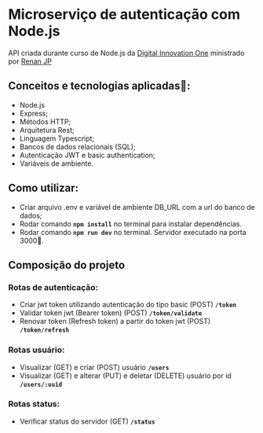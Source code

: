 # Microserviço de autenticação com Node.js
API criada durante curso de Node.js da [Digital Innovation One](dio.me) ministrado por [Renan JP](https://github.com/RenanJPaula)
## Conceitos e tecnologias aplicadas📙:
* Node.js
* Express;
* Métodos HTTP;
* Arquitetura Rest;
* Linguagem Typescript;
* Bancos de dados relacionais (SQL);
* Autenticação JWT e basic authentication;
* Variáveis de ambiente.

## Como utilizar:
* Criar arquivo .env e variável de ambiente DB_URL com a url do banco de dados;
* Rodar comando **`npm install`** no terminal para instalar dependências.
* Rodar comando **`npm run dev`** no terminal. Servidor executado na porta 3000🎯.

## Composição do projeto
### Rotas de autenticação:
* Criar jwt token utilizando autenticação do tipo basic (POST) **`/token`**
* Validar token jwt (Bearer token) (POST) **`/token/validate`**
* Renovar token (Refresh token) a partir do token jwt (POST) **`/token/refresh`**

### Rotas usuário:
* Visualizar (GET) e criar (POST) usuário **`/users`**
* Visualizar (GET) e alterar (PUT) e deletar (DELETE) usuário por id **`/users/:uuid`**

### Rotas status:
* Verificar status do servidor (GET) **`/status`**

